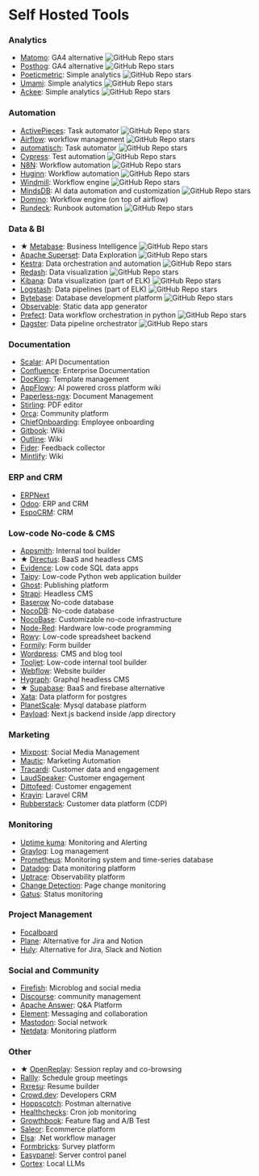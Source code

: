 # Self Hosted Tools

### Analytics

* [Matomo](https://matomo.org/): GA4 alternative ![GitHub Repo stars](https://img.shields.io/github/stars/matomo-org/matomo?link=https%3A%2F%2Fgithub.com%2Fmatomo-org%2Fmatomo)
* [Posthog](https://posthog.com/): GA4 alternative ![GitHub Repo stars](https://img.shields.io/github/stars/PostHog/posthog?link=https%3A%2F%2Fgithub.com%2FPostHog%2Fposthog)
* [Poeticmetric](https://www.poeticmetric.com/): Simple analytics ![GitHub Repo stars](https://img.shields.io/github/stars/th0th/poeticmetric?link=https%3A%2F%2Fgithub.com%2Fth0th%2Fpoeticmetric)
* [Umami](https://umami.is/): Simple analytics ![GitHub Repo stars](https://img.shields.io/github/stars/umami-software/umami?link=https%3A%2F%2Fgithub.com%2Fumami-software%2Fumami)
* [Ackee](https://ackee.electerious.com/): Simple analytics ![GitHub Repo stars](https://img.shields.io/github/stars/electerious/Ackee?link=https%3A%2F%2Fgithub.com%2Felecterious%2FAckee)

### Automation

* [ActivePieces](https://www.activepieces.com/): Task automator ![GitHub Repo stars](https://img.shields.io/github/stars/activepieces/activepieces?link=https%3A%2F%2Fgithub.com%2Factivepieces%2Factivepieces)
* [Airflow](https://airflow.apache.org/): workflow management ![GitHub Repo stars](https://img.shields.io/github/stars/apache/airflow?link=https%3A%2F%2Fgithub.com%2Fapache%2Fairflow)
* [automatisch](https://automatisch.io/): Task automator ![GitHub Repo stars](https://img.shields.io/github/stars/automatisch/automatisch?link=https%3A%2F%2Fgithub.com%2Fautomatisch%2Fautomatisch)
* [Cypress](https://www.cypress.io/): Test automation ![GitHub Repo stars](https://img.shields.io/github/stars/cypress-io/cypress?link=https%3A%2F%2Fgithub.com%2Fcypress-io%2Fcypress)
* [N8N](https://n8n.io/): Workflow automation ![GitHub Repo stars](https://img.shields.io/github/stars/n8n-io/n8n?link=https%3A%2F%2Fgithub.com%2Fn8n-io%2Fn8n)
* [Huginn](https://github.com/huginn/huginn): Workflow automation ![GitHub Repo stars](https://img.shields.io/github/stars/huginn/huginn?link=https%3A%2F%2Fgithub.com%2Fhuginn%2Fhuginn)
* [Windmill](https://www.windmill.dev/): Workflow engine ![GitHub Repo stars](https://img.shields.io/github/stars/windmill-labs/windmill?link=https%3A%2F%2Fgithub.com%2Fwindmill-labs%2Fwindmill)
* [MindsDB](https://mindsdb.com/): AI data automation and customization ![GitHub Repo stars](https://img.shields.io/github/stars/mindsdb/mindsdb?link=https%3A%2F%2Fgithub.com%2Fmindsdb%2Fmindsdb)
* [Domino](https://www.domino-workflows.io/): Workflow engine (on top of airflow)
* [Rundeck](https://www.rundeck.com/): Runbook automation ![GitHub Repo stars](https://img.shields.io/github/stars/rundeck/rundeck?link=https%3A%2F%2Fgithub.com%2Frundeck%2Frundeck)

### Data & BI

* ★ [Metabase](https://www.metabase.com/): Business Intelligence ![GitHub Repo stars](https://img.shields.io/github/stars/metabase/metabase?link=https%3A%2F%2Fgithub.com%2Fmetabase%2Fmetabase)
* [Apache Superset](https://superset.apache.org/): Data Exploration ![GitHub Repo stars](https://img.shields.io/github/stars/apache/superset?link=https%3A%2F%2Fgithub.com%2Fapache%2Fsuperset)
* [Kestra](https://kestra.io/): Data orchestration and automation ![GitHub Repo stars](https://img.shields.io/github/stars/kestra-io/kestra?link=https%3A%2F%2Fgithub.com%2Fkestra-io%2Fkestra)
* [Redash](https://github.com/getredash/redash): Data visualization ![GitHub Repo stars](https://img.shields.io/github/stars/getredash/redash?link=https%3A%2F%2Fgithub.com%2Fgetredash%2Fredash)
* [Kibana](https://www.elastic.co/kibana/): Data visualization (part of ELK) ![GitHub Repo stars](https://img.shields.io/github/stars/elastic/kibana?link=https%3A%2F%2Fgithub.com%2Felastic%2Fkibana)
* [Logstash](https://www.elastic.co/logstash): Data pipelines (part of ELK) ![GitHub Repo stars](https://img.shields.io/github/stars/elastic/logstash?link=https%3A%2F%2Fgithub.com%2Felastic%2Flogstash)
* [Bytebase](https://www.bytebase.com/): Database development platform ![GitHub Repo stars](https://img.shields.io/github/stars/bytebase/bytebase?link=https%3A%2F%2Fgithub.com%2Fbytebase%2Fbytebase)
* [Observable](https://observablehq.com/): Static data app generator
* [Prefect](https://www.prefect.io/): Data workflow orchestration in python ![GitHub Repo stars](https://img.shields.io/github/stars/PrefectHQ/prefect?link=https%3A%2F%2Fgithub.com%2FPrefectHQ%2Fprefect)
* [Dagster](https://dagster.io/): Data pipeline orchestrator ![GitHub Repo stars](https://img.shields.io/github/stars/dagster-io/dagster?link=https%3A%2F%2Fgithub.com%2Fdagster-io%2Fdagster)

### Documentation

* [Scalar](https://scalar.com/): API Documentation
* [Confluence](https://www.atlassian.com/software/confluence): Enterprise Documentation
* [DocKing](https://docking.shipsaas.tech/): Template management
* [AppFlowy](https://www.appflowy.io/): AI powered cross platform wiki
* [Paperless-ngx](https://docs.paperless-ngx.com/): Document Management
* [Stirling](https://github.com/Stirling-Tools/Stirling-PDF): PDF editor
* [Orca](https://dimimikadze.github.io/orca-docs/): Community platform
* [ChiefOnboarding](https://chiefonboarding.com/): Employee onboarding
* [Gitbook](https://www.gitbook.com/): Wiki
* [Outline](https://www.getoutline.com/): Wiki
* [Fider](https://fider.io): Feedback collector
* [Mintlify](https://mintlify.com/): Wiki

### ERP and CRM

* [ERPNext](https://erpnext.com/)
* [Odoo](https://www.odoo.com/): ERP and CRM
* [EspoCRM](https://www.espocrm.com/download/): CRM

### Low-code No-code & CMS

* [Appsmith](https://www.appsmith.com/): Internal tool builder
* ★ [Directus](https://directus.io/): BaaS and headless CMS
* [Evidence](https://evidence.dev/): Low code SQL data apps
* [Taipy](https://www.taipy.io/): Low-code Python web application builder
* [Ghost](https://ghost.org/): Publishing platform
* [Strapi](https://strapi.io/): Headless CMS
* [Baserow](https://baserow.io/) No-code database
* [NocoDB](https://nocodb.com/): No-code database
* [NocoBase](https://www.nocobase.com/): Customizable no-code infrastructure
* [Node-Red](https://nodered.org/): Hardware low-code programming
* [Rowy](https://www.rowy.io/): Low-code spreadsheet backend
* [Formily](https://formilyjs.org/): Form builder
* [Wordpress](https://wordpress.org/): CMS and blog tool
* [Tooljet](https://www.tooljet.com/): Low-code internal tool builder
* [Webflow](https://webflow.com/): Website builder
* [Hygraph](https://hygraph.com/): Graphql headless CMS
* ★ [Supabase](https://supabase.com/): BaaS and firebase alternative
* [Xata](https://xata.io/): Data platform for postgres
* [PlanetScale](https://planetscale.com/): Mysql database platform
* [Payload](https://payloadcms.com/): Next.js backend inside /app directory


### Marketing

* [Mixpost](https://mixpost.app/): Social Media Management
* [Mautic](https://www.mautic.org/): Marketing Automation
* [Tracardi](https://tracardi.com/): Customer data and engagement
* [LaudSpeaker](https://laudspeaker.com/): Customer engagement
* [Dittofeed](https://dittofeed.com/): Customer engagement
* [Krayin](https://krayincrm.com/): Laravel CRM
* [Rubberstack](https://github.com/rudderlabs/rudder-server): Customer data platform (CDP)

### Monitoring

* [Uptime kuma](https://github.com/louislam/uptime-kuma): Monitoring and Alerting
* [Graylog](https://graylog.org/): Log management
* [Prometheus](https://github.com/prometheus/prometheus): Monitoring system and time-series database
* [Datadog](https://www.datadoghq.com/): Data monitoring platform
* [Uptrace](https://uptrace.dev/): Observability platform
* [Change Detection](https://changedetection.io/): Page change monitoring
* [Gatus](https://github.com/TwiN/gatus): Status monitoring

### Project Management

* [Focalboard](https://www.focalboard.com/)
* [Plane](https://plane.so/): Alternative for Jira and Notion
* [Huly](https://huly.io/): Alternative for Jira, Slack and Notion

### Social and Community

* [Firefish](https://joinfirefish.org/): Microblog and social media
* [Discourse](https://www.discourse.org/): community management
* [Apache Answer](https://answer.apache.org/): Q&A Platform
* [Element](https://element.io/): Messaging and collaboration
* [Mastodon](https://joinmastodon.org/): Social network
* [Netdata](https://www.netdata.cloud/): Monitoring platform

### Other

* ★ [OpenReplay](https://openreplay.com/): Session replay and co-browsing
* [Rallly](https://rallly.co/): Schedule group meetings
* [Rxresu](https://rxresu.me/): Resume builder
* [Crowd.dev](https://github.com/CrowdDotDev): Developers CRM
* [Hoppscotch](https://hoppscotch.io/): Postman alternative
* [Healthchecks](https://healthchecks.io/): Cron job monitoring
* [Growthbook](https://www.growthbook.io/): Feature flag and A/B Test
* [Saleor](https://saleor.io/): Ecommerce platform
* [Elsa](https://v3.elsaworkflows.io/): .Net workflow manager
* [Formbricks](https://github.com/formbricks/formbricks): Survey platform
* [Easypanel](https://easypanel.io/): Server control panel
* [Cortex](https://cortex.so/): Local LLMs
